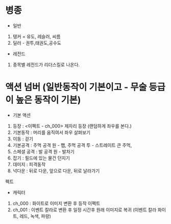 # 병종
- 일반
1) 탱커 = 유도, 레슬러, 씨름
2) 딜러 - 권투,태권도,공수도
- 레전드
1) 종목별 레전드가 리더스킬로 나온다.

# 액션 넘버 (일반동작이 기본이고 - 무술 등급이 높은 동작이 기본)
- 기본 액션
1. 등장 : <이펙트 - ch_000> 제자리 등장 (랜덤하게 좌우를 본다.)<br>
2. 기본동작 : 머리를 움직여서 좌우 살펴보기<br>
3. 이동 : 걷기 
4. 기본공격 : 주먹 공격 원 - 쨉, 주먹 공격 투 - 스트레이트 큰 주먹,  
5. 스페셜 공격 : 발 공격 원 - 발차기<br>
6. 잡기 : 필드에 있는 물건 던지기<br>
7. 데미지 : 피격동작 <ch001>
8. 넉다운 : 뒤로 다운,  앞으로 다운,  뒤로 날라가기





펙트
- 캐릭터
1) ch_000 : 화이트로 이미지 변환 후 등작 이펙트 
2) ch_001 : 이벤트 칼라로 변환 후 일정 시간후 원래 이미지로 복귀 (이벤트 칼라 화이트, 레드, 녹색, 파랑)


